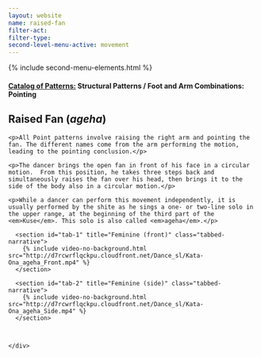 ```yaml
---
layout: website
name: raised-fan
filter-act:
filter-type:
second-level-menu-active: movement
---
```

{% include second-menu-elements.html %}

<main class="page-content">
  <div class="text-container">
    <h4><a href="/movement/">Catalog of Patterns:</a> Structural Patterns / Foot and Arm Combinations: Pointing</h4>
    <h2>Raised Fan (<em>ageha</em>)</h2>

    <p>All Point patterns involve raising the right arm and pointing the fan. The different names come from the arm performing the motion, leading to the pointing conclusion.</p>

    <p>The dancer brings the open fan in front of his face in a circular motion.  From this position, he takes three steps back and simultaneously raises the fan over his head, then brings it to the side of the body also in a circular motion.</p>

    <p>While a dancer can perform this movement independently, it is usually performed by the shite as he sings a one- or two-line solo in the upper range, at the beginning of the third part of the <em>Kuse</em>. This solo is also called <em>ageha</em>.</p>


  </div>


<div class="tabs-container">
  <div class="tabs-container__links">
    <div class="wrapper">
      <div id="tabs"></div>
    </div>
  </div>
  <div class="tabs-container__content">
    <div class="wrapper">

      <section id="tab-1" title="Feminine (front)" class="tabbed-narrative">
        {% include video-no-background.html src="http://d7rcwrflqckpu.cloudfront.net/Dance_sl/Kata-Ona_ageha_Front.mp4" %}
      </section>

      <section id="tab-2" title="Feminine (side)" class="tabbed-narrative">
        {% include video-no-background.html src="http://d7rcwrflqckpu.cloudfront.net/Dance_sl/Kata-Ona_ageha_Side.mp4" %}
      </section>



    </div>
  </div>
</div>
</main>
